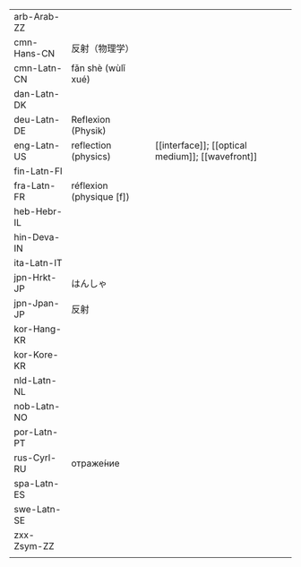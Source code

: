 | | | |
|-|-|-|
| arb-Arab-ZZ |  |  |
| cmn-Hans-CN | 反射（物理学） |  |
| cmn-Latn-CN | fǎn shè (wùlǐ xué) |  |
| dan-Latn-DK |  |  |
| deu-Latn-DE | Reflexion (Physik) |  |
| eng-Latn-US | reflection (physics) | [[interface]]; [[optical medium]]; [[wavefront]] |
| fin-Latn-FI |  |  |
| fra-Latn-FR | réflexion (physique [f]) |  |
| heb-Hebr-IL |  |  |
| hin-Deva-IN |  |  |
| ita-Latn-IT |  |  |
| jpn-Hrkt-JP | はんしゃ |  |
| jpn-Jpan-JP | 反射 |  |
| kor-Hang-KR |  |  |
| kor-Kore-KR |  |  |
| nld-Latn-NL |  |  |
| nob-Latn-NO |  |  |
| por-Latn-PT |  |  |
| rus-Cyrl-RU | отраже́ние |  |
| spa-Latn-ES |  |  |
| swe-Latn-SE |  |  |
| zxx-Zsym-ZZ |  |  |
|  |  |  |
